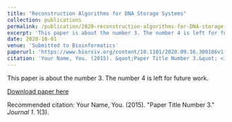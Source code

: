 ```yaml
---
title: "Reconstruction Algorithms for DNA Storage Systems"
collection: publications
permalink: /publication/2020-reconstruction-algorithms-for-DNA-storage-systems.md
excerpt: 'This paper is about the number 3. The number 4 is left for future work.'
date: 2020-10-01
venue: 'Submitted to Bioinformatics'
paperurl: 'https://www.biorxiv.org/content/10.1101/2020.09.16.300186v1.full'
citation: 'Your Name, You. (2015). &quot;Paper Title Number 3.&quot; <i>Journal 1</i>. 1(3).'
---
```

This paper is about the number 3. The number 4 is left for future work.

[Download paper here](http://academicpages.github.io/files/paper3.pdf)

Recommended citation: Your Name, You. (2015). "Paper Title Number 3." <i>Journal 1</i>. 1(3).